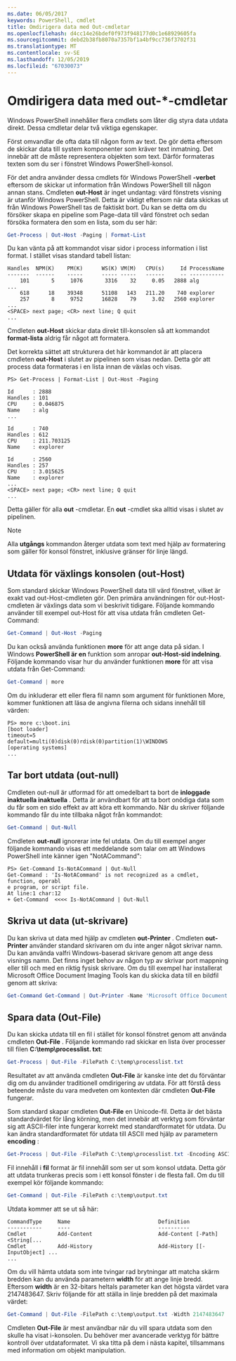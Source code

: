 ```yaml
---
ms.date: 06/05/2017
keywords: PowerShell, cmdlet
title: Omdirigera data med Out-cmdletar
ms.openlocfilehash: d4cc14e26bdef0f973f948177d0c1e68929605fa
ms.sourcegitcommit: debd2b38fb8070a7357bf1a4bf9cc736f3702f31
ms.translationtype: MT
ms.contentlocale: sv-SE
ms.lasthandoff: 12/05/2019
ms.locfileid: "67030073"
---
```

# <a name="redirecting-data-with-out--cmdlets"></a>Omdirigera data med out-*-cmdletar

Windows PowerShell innehåller flera cmdlets som låter dig styra data utdata direkt. Dessa cmdletar delar två viktiga egenskaper.

Först omvandlar de ofta data till någon form av text. De gör detta eftersom de skickar data till system komponenter som kräver text inmatning. Det innebär att de måste representera objekten som text. Därför formateras texten som du ser i fönstret Windows PowerShell-konsol.

För det andra använder dessa cmdlets för Windows PowerShell **-verbet** eftersom de skickar ut information från Windows PowerShell till någon annan stans. Cmdleten **out-Host** är inget undantag: värd fönstrets visning är utanför Windows PowerShell. Detta är viktigt eftersom när data skickas ut från Windows PowerShell tas de faktiskt bort. Du kan se detta om du försöker skapa en pipeline som Page-data till värd fönstret och sedan försöka formatera den som en lista, som du ser här:

```powershell
Get-Process | Out-Host -Paging | Format-List
```

Du kan vänta på att kommandot visar sidor i process information i list format. I stället visas standard tabell listan:

```output
Handles  NPM(K)    PM(K)      WS(K) VM(M)   CPU(s)     Id ProcessName
-------  ------    -----      ----- -----   ------     -- -----------
    101       5     1076       3316    32     0.05   2888 alg
...
    618      18    39348      51108   143   211.20    740 explorer
    257       8     9752      16828    79     3.02   2560 explorer
...
<SPACE> next page; <CR> next line; Q quit
...
```

Cmdleten **out-Host** skickar data direkt till-konsolen så att kommandot **format-lista** aldrig får något att formatera.

Det korrekta sättet att strukturera det här kommandot är att placera cmdleten **out-Host** i slutet av pipelinen som visas nedan. Detta gör att process data formateras i en lista innan de växlas och visas.

```
PS> Get-Process | Format-List | Out-Host -Paging

Id      : 2888
Handles : 101
CPU     : 0.046875
Name    : alg
...

Id      : 740
Handles : 612
CPU     : 211.703125
Name    : explorer

Id      : 2560
Handles : 257
CPU     : 3.015625
Name    : explorer
...
<SPACE> next page; <CR> next line; Q quit
...
```

Detta gäller för alla **out** -cmdletar. En **out** -cmdlet ska alltid visas i slutet av pipelinen.

> [!NOTE]
> Alla **utgångs** kommandon återger utdata som text med hjälp av formatering som gäller för konsol fönstret, inklusive gränser för linje längd.

## <a name="paging-console-output-out-host"></a>Utdata för växlings konsolen (out-Host)

Som standard skickar Windows PowerShell data till värd fönstret, vilket är exakt vad out-Host-cmdleten gör. Den primära användningen för out-Host-cmdleten är växlings data som vi beskrivit tidigare. Följande kommando använder till exempel out-Host för att visa utdata från cmdleten Get-Command:

```powershell
Get-Command | Out-Host -Paging
```

Du kan också använda funktionen **more** för att ange data på sidan. I Windows **PowerShell är en** funktion som anropar **out-Host-sid indelning**. Följande kommando visar hur du använder funktionen **more** för att visa utdata från Get-Command:

```powershell
Get-Command | more
```

Om du inkluderar ett eller flera fil namn som argument för funktionen More, kommer funktionen att läsa de angivna filerna och sidans innehåll till värden:

```
PS> more c:\boot.ini
[boot loader]
timeout=5
default=multi(0)disk(0)rdisk(0)partition(1)\WINDOWS
[operating systems]
...
```

## <a name="discarding-output-out-null"></a>Tar bort utdata (out-null)

Cmdleten out-null är utformad för att omedelbart ta bort de **inloggade inaktuella inaktuella** . Detta är användbart för att ta bort onödiga data som du får som en sido effekt av att köra ett kommando. När du skriver följande kommando får du inte tillbaka något från kommandot:

```powershell
Get-Command | Out-Null
```

Cmdleten **out-null** ignorerar inte fel utdata. Om du till exempel anger följande kommando visas ett meddelande som talar om att Windows PowerShell inte känner igen "NotACommand":

```
PS> Get-Command Is-NotACommand | Out-Null
Get-Command : 'Is-NotACommand' is not recognized as a cmdlet, function, operabl
e program, or script file.
At line:1 char:12
+ Get-Command  <<<< Is-NotACommand | Out-Null
```

## <a name="printing-data-out-printer"></a>Skriva ut data (ut-skrivare)

Du kan skriva ut data med hjälp av cmdleten **out-Printer** . Cmdleten **out-Printer** använder standard skrivaren om du inte anger något skrivar namn. Du kan använda valfri Windows-baserad skrivare genom att ange dess visnings namn. Det finns inget behov av någon typ av skrivar port mappning eller till och med en riktig fysisk skrivare. Om du till exempel har installerat Microsoft Office Document Imaging Tools kan du skicka data till en bildfil genom att skriva:

```powershell
Get-Command Get-Command | Out-Printer -Name 'Microsoft Office Document Image Writer'
```

## <a name="saving-data-out-file"></a>Spara data (Out-File)

Du kan skicka utdata till en fil i stället för konsol fönstret genom att använda cmdleten **Out-File** . Följande kommando rad skickar en lista över processer till filen **C:\\temp\\processlist. txt**:

```powershell
Get-Process | Out-File -FilePath C:\temp\processlist.txt
```

Resultatet av att använda cmdleten **Out-File** är kanske inte det du förväntar dig om du använder traditionell omdirigering av utdata. För att förstå dess beteende måste du vara medveten om kontexten där cmdleten **Out-File** fungerar.

Som standard skapar cmdleten **Out-File** en Unicode-fil. Detta är det bästa standardvärdet för lång körning, men det innebär att verktyg som förväntar sig att ASCII-filer inte fungerar korrekt med standardformatet för utdata. Du kan ändra standardformatet för utdata till ASCII med hjälp av parametern **encoding** :

```powershell
Get-Process | Out-File -FilePath C:\temp\processlist.txt -Encoding ASCII
```

Fil innehåll i **fil** format är fil innehåll som ser ut som konsol utdata. Detta gör att utdata trunkeras precis som i ett konsol fönster i de flesta fall. Om du till exempel kör följande kommando:

```powershell
Get-Command | Out-File -FilePath c:\temp\output.txt
```

Utdata kommer att se ut så här:

```output
CommandType     Name                            Definition
-----------     ----                            ----------
Cmdlet          Add-Content                     Add-Content [-Path] <String[...
Cmdlet          Add-History                     Add-History [[-InputObject] ...
...
```

Om du vill hämta utdata som inte tvingar rad brytningar att matcha skärm bredden kan du använda parametern **width** för att ange linje bredd. Eftersom **width** är en 32-bitars heltals parameter kan det högsta värdet vara 2147483647. Skriv följande för att ställa in linje bredden på det maximala värdet:

```powershell
Get-Command | Out-File -FilePath c:\temp\output.txt -Width 2147483647
```

Cmdleten **Out-File** är mest användbar när du vill spara utdata som den skulle ha visat i-konsolen. Du behöver mer avancerade verktyg för bättre kontroll över utdataformatet. Vi ska titta på dem i nästa kapitel, tillsammans med information om objekt manipulation.

